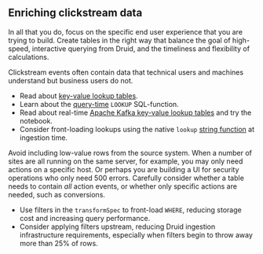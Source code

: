 ## Enriching clickstream data

In all that you do, focus on the specific end user experience that you are trying to build. Create tables in the right way that balance the goal of high-speed, interactive querying from Druid, and the timeliness and flexibility of calculations.

Clickstream events often contain data that technical users and machines understand but business users do not.

* Read about [key-value lookup tables](https://druid.apache.org/docs/latest/querying/datasource#lookup).
* Learn about the [query-time](https://druid.apache.org/docs/latest/querying/math-expr#string-functions) `LOOKUP` SQL-function.
* Read about real-time [Apache Kafka key-value lookup tables](https://druid.apache.org/docs/latest/querying/kafka-extraction-namespace) and try the notebook.
* Consider front-loading lookups using the native `lookup` [string function](https://druid.apache.org/docs/latest/querying/math-expr#string-functions) at ingestion time.

Avoid including low-value rows from the source system. When a number of sites are all running on the same server, for example, you may only need actions on a specific host. Or perhaps you are building a UI for security operations who only need 500 errors.  Carefully consider whether a table needs to contain _all_ action events, or whether only specific actions are needed, such as conversions.

* Use filters in the `transformSpec` to front-load `WHERE`, reducing storage cost and increasing query performance.
* Consider applying filters upstream, reducing Druid ingestion infrastructure requirements, especially when filters begin to throw away more than 25% of rows.
